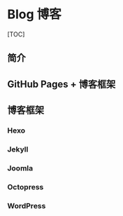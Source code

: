 # Blog 博客

[TOC]

## 简介



## GitHub Pages + 博客框架



## 博客框架

### Hexo



### Jekyll



### Joomla



### Octopress



### WordPress









